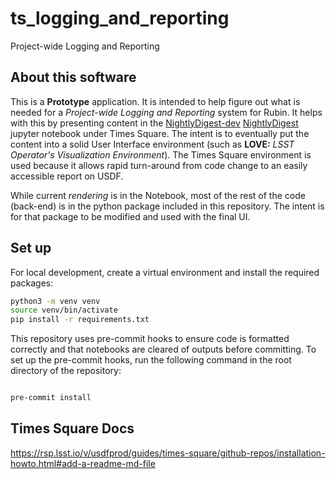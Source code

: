 # ts_logging_and_reporting

Project-wide Logging and Reporting

## About this software
This is a **Prototype** application.  It is intended to help figure
out what is needed for a *Project-wide Logging and Reporting* system
for Rubin. It helps with this by presenting content in the
[NightlyDigest-dev](https://usdf-rsp-dev.slac.stanford.edu/times-square/github/lsst-ts/ts_logging_and_reporting/NightLog)
[NightlyDigest](https://usdf-rsp.slac.stanford.edu/times-square/github/lsst-ts/ts_logging_and_reporting/NightLog)
jupyter notebook under Times Square. The intent is to eventually put
the content into a solid User Interface environment (such as **LOVE:**
*LSST Operator's Visualization Environment*). The Times Square
environment is used because it allows rapid turn-around from code
change to an easily accessible report on USDF.

While current *rendering* is in the Notebook, most of the rest of the code
(back-end) is in the python package included in this repository.  The
intent is for that package to be modified and used with the final UI.

## Set up

For local development, create a virtual environment and install the required packages:

```bash
python3 -m venv venv
source venv/bin/activate
pip install -r requirements.txt
```

This repository uses pre-commit hooks to ensure code is formatted correctly and that notebooks are cleared of outputs before committing. To set up the pre-commit hooks, run the following command in the root directory of the repository:

```bash

pre-commit install
```

## Times Square Docs 

https://rsp.lsst.io/v/usdfprod/guides/times-square/github-repos/installation-howto.html#add-a-readme-md-file